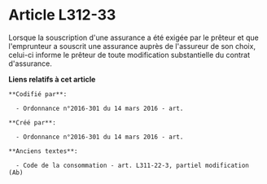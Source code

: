 # Article L312-33

Lorsque la souscription d'une assurance a été exigée par le prêteur et que l'emprunteur a souscrit une assurance auprès de
l'assureur de son choix, celui-ci informe le prêteur de toute modification substantielle du contrat d'assurance.

**Liens relatifs à cet article**

	**Codifié par**:

	  - Ordonnance n°2016-301 du 14 mars 2016 - art.

	**Créé par**:

	  - Ordonnance n°2016-301 du 14 mars 2016 - art.

	**Anciens textes**:

	  - Code de la consommation - art. L311-22-3, partiel modification (Ab)
